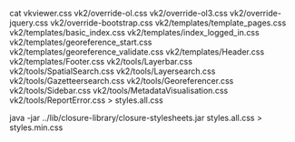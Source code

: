 cat vkviewer.css vk2/override-ol.css vk2/override-ol3.css vk2/override-jquery.css vk2/override-bootstrap.css vk2/templates/template_pages.css vk2/templates/basic_index.css vk2/templates/index_logged_in.css vk2/templates/georeference_start.css vk2/templates/georeference_validate.css vk2/templates/Header.css vk2/templates/Footer.css vk2/tools/Layerbar.css vk2/tools/SpatialSearch.css vk2/tools/Layersearch.css vk2/tools/Gazetteersearch.css vk2/tools/Georeferencer.css vk2/tools/Sidebar.css vk2/tools/MetadataVisualisation.css vk2/tools/ReportError.css > styles.all.css 

java -jar ../lib/closure-library/closure-stylesheets.jar styles.all.css > styles.min.css
